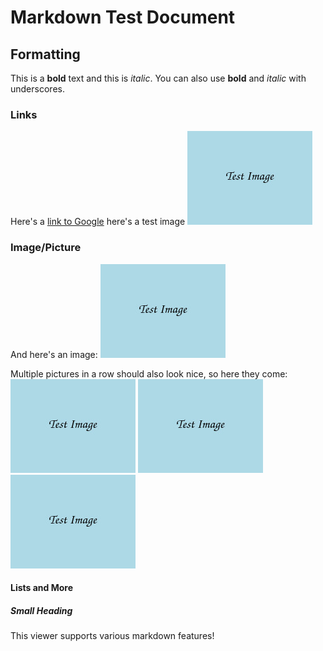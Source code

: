# Markdown Test Document

## Formatting

This is a **bold** text and this is *italic*.
You can also use __bold__ and _italic_ with underscores.

### Links

Here's a [link to Google](https://google.com)
here's a test image ![test image](testimage.jpg)

### Image/Picture

And here's an image: ![test image](testimage.jpg)

Multiple pictures in a row should also look nice, so here they come:
![test image_1](testimage.jpg)
![test image_2](testimage.jpg)
![test image_3](testimage.jpg)

#### Lists and More

##### Small Heading

This viewer supports various markdown features!
